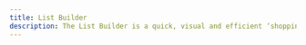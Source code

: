 ```yaml
---
title: List Builder
description: The List Builder is a quick, visual and efficient ‘shopping cart’ approach to adding multiple items to a parent object.
---
```

